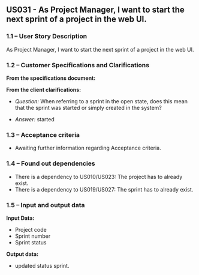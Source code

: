 ## **US031 - As Project Manager, I want to start the next sprint of a project in the web UI.**

### **1.1 – User Story Description**

As Project Manager, I want to start the next sprint of a project in the web UI.

### **1.2 – Customer Specifications and Clarifications**

**From the specifications document:**

**From the client clarifications:**

- *Question:* When referring to a sprint in the open state, does this mean that the sprint was started or simply created in the system?

- *Answer:*  started

### **1.3 – Acceptance criteria**

- Awaiting further information regarding Acceptance criteria.

### **1.4 – Found out dependencies**

- There is a dependency to US010/US023: The project has to already exist.
- There is a dependency to US019/US027: The sprint has to already exist.

### **1.5 – Input and output data**

**Input Data:**

- Project code
- Sprint number
- Sprint status

**Output data:**
- updated status sprint.